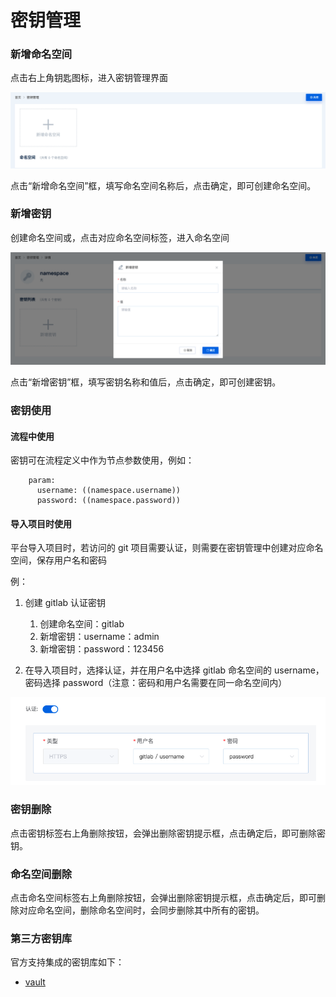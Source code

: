 # 密钥管理

### 新增命名空间

点击右上角钥匙图标，进入密钥管理界面

![create_secret_namespace](./images/create_secret_namespace.png)

点击“新增命名空间”框，填写命名空间名称后，点击确定，即可创建命名空间。

### 新增密钥

创建命名空间或，点击对应命名空间标签，进入命名空间

![create_secret_key](./images/create_secret_key.png)

点击“新增密钥”框，填写密钥名称和值后，点击确定，即可创建密钥。

### 密钥使用

#### 流程中使用

密钥可在流程定义中作为节点参数使用，例如：

```
    param:
      username: ((namespace.username))
      password: ((namespace.password))

```

#### 导入项目时使用

平台导入项目时，若访问的 git 项目需要认证，则需要在密钥管理中创建对应命名空间，保存用户名和密码

例：

1. 创建 gitlab 认证密钥

   1. 创建命名空间：gitlab
   2. 新增密钥：username：admin
   3. 新增密钥：password：123456

2. 在导入项目时，选择认证，并在用户名中选择 gitlab 命名空间的 username，密码选择 password（注意：密码和用户名需要在同一命名空间内）

![git_secret](./images/git_secret.png)

### 密钥删除

点击密钥标签右上角删除按钮，会弹出删除密钥提示框，点击确定后，即可删除密钥。

### 命名空间删除

点击命名空间标签右上角删除按钮，会弹出删除密钥提示框，点击确定后，即可删除对应命名空间，删除命名空间时，会同步删除其中所有的密钥。

### 第三方密钥库
官方支持集成的密钥库如下：

* [vault](integration_with_vault.md)